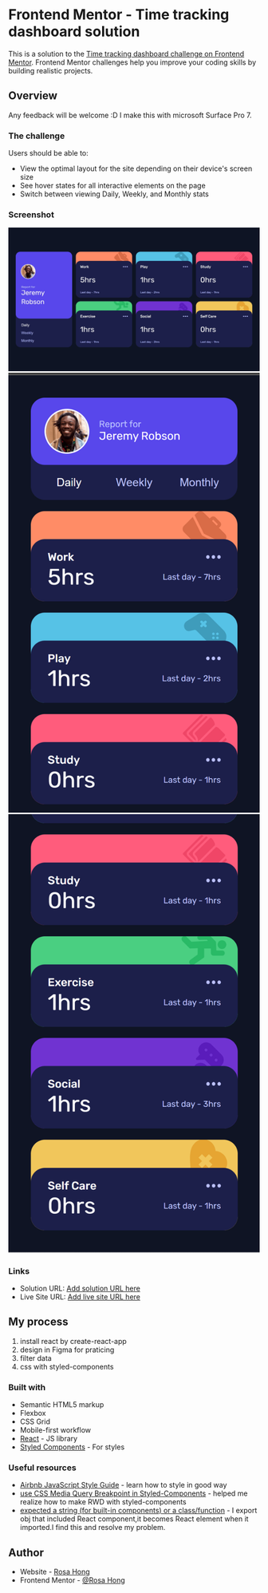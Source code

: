 # Frontend Mentor - Time tracking dashboard solution

This is a solution to the [Time tracking dashboard challenge on Frontend Mentor](https://www.frontendmentor.io/challenges/time-tracking-dashboard-UIQ7167Jw). Frontend Mentor challenges help you improve your coding skills by building realistic projects. 

## Overview
Any feedback will be welcome :D
I make this with microsoft Surface Pro 7.

### The challenge

Users should be able to:

- View the optimal layout for the site depending on their device's screen size
- See hover states for all interactive elements on the page
- Switch between viewing Daily, Weekly, and Monthly stats

### Screenshot

![desktop](img/desktop.jpeg)
![mobile](img/mobile-01.png)![mobile](img/mobile-02.png)


### Links

- Solution URL: [Add solution URL here](https://your-solution-url.com)
- Live Site URL: [Add live site URL here](https://your-live-site-url.com)

## My process
1. install react by create-react-app
2. design in Figma for praticing 
3. filter data
4. css with styled-components

### Built with

- Semantic HTML5 markup
- Flexbox
- CSS Grid
- Mobile-first workflow
- [React](https://reactjs.org/) - JS library
- [Styled Components](https://styled-components.com/) - For styles

### Useful resources

- [Airbnb JavaScript Style Guide](https://airbnb.io/javascript/react/#class-vs-reactcreateclass-vs-stateless) - learn how to style in good way
- [use CSS Media Query Breakpoint in Styled-Components](https://dev.to/cagatayunal/how-to-use-css-media-query-breakpoint-in-styled-components-9of) - helped me realize how to make RWD with styled-components
- [expected a string (for built-in components) or a class/function](https://github.com/facebook/react/issues/13445) - I export obj that included React component,it becomes React element when it imported.I find this and resolve my problem.


## Author

- Website - [Rosa Hong](https://blog.rosa.tw/)
- Frontend Mentor - [@Rosa Hong](https://www.frontendmentor.io/profile/meitung473)



